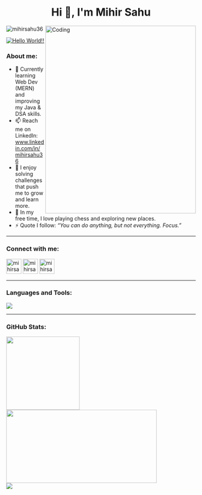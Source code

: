 <h1 align="center">Hi 👋, I'm Mihir Sahu</h1>

<img align="right" alt="Coding" width="400" height="500"  src="https://i.pinimg.com/originals/8b/35/fe/8b35fef55fba1a201c9c7a11d3ec3d64.gif">

<p align="left"> <img src="https://komarev.com/ghpvc/?username=mihirsahu36&label=Profile%20views&color=0e75b6&style=flat" alt="mihirsahu36"/> </p>

<a href="https://git.io/typing-svg"><img src="https://readme-typing-svg.herokuapp.com?font=Fira+Code&pause=1000&color=0CF7C7&width=435&lines=Hello+World!!" alt="Hello World!!" /></a>

<h3 align="left">About me:</h3>

- 🌱 Currently learning Web Dev (MERN) and improving my Java & DSA skills.
- 📫 Reach me on LinkedIn: www.linkedin.com/in/mihirsahu36
- 🧩 I enjoy solving challenges that push me to grow and learn more.
- 🧘 In my free time, I love playing chess and exploring new places.
- ⚡ Quote I follow: <i>“You can do anything, but not everything. Focus.”</i>


---

<h3 align="left">Connect with me:</h3>
<p align="left">
<a href="https://linkedin.com/in/mihirsahu36" target="blank"><img src="https://skillicons.dev/icons?i=linkedin" alt="mihirsahu36" width="40"/></a>
<a href="https://twitter.com/mihirsahu36" target="blank"><img src="https://skillicons.dev/icons?i=twitter" alt="mihirsahu36" width="40"/></a>
<a href="https://www.instagram.com/_mihir.sahu_/" target="blank"><img src="https://skillicons.dev/icons?i=instagram" alt="mihirsahu36" width="40"/></a>
</p>

---

<h3 align="left">Languages and Tools:</h3>
<p align="left">
<img src="https://skillicons.dev/icons?i=c,cpp,cs,java,py,js,matlab,html,css,bootstrap,tailwind,django,express,nodejs,mongodb,mysql,sqlite,git,github,postman,npm,anaconda,netlify,vercel,tensorflow," />
</p>

---

<h3 align="left">GitHub Stats:</h3>
<div align="left">
  <img src="https://github-readme-stats.vercel.app/api/top-langs/?username=mihirsahu36&layout=compact&theme=tokyonight" height="195px"/>
  <img src="https://github-readme-stats.vercel.app/api?username=mihirsahu36&show_icons=true&theme=tokyonight" width="400px" height="195px"/>
</div>
<div align="left">
  <img src="https://github-readme-streak-stats.herokuapp.com?user=mihirsahu36&theme=tokyonight" />
</div>


